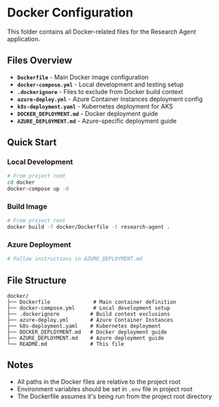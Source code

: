 # Docker Configuration

This folder contains all Docker-related files for the Research Agent application.

## Files Overview

- **`Dockerfile`** - Main Docker image configuration
- **`docker-compose.yml`** - Local development and testing setup
- **`.dockerignore`** - Files to exclude from Docker build context
- **`azure-deploy.yml`** - Azure Container Instances deployment config
- **`k8s-deployment.yaml`** - Kubernetes deployment for AKS
- **`DOCKER_DEPLOYMENT.md`** - Docker deployment guide
- **`AZURE_DEPLOYMENT.md`** - Azure-specific deployment guide

## Quick Start

### Local Development
```bash
# From project root
cd docker
docker-compose up -d
```

### Build Image
```bash
# From project root
docker build -f docker/Dockerfile -t research-agent .
```

### Azure Deployment
```bash
# Follow instructions in AZURE_DEPLOYMENT.md
```

## File Structure
```
docker/
├── Dockerfile              # Main container definition
├── docker-compose.yml      # Local development setup
├── .dockerignore          # Build context exclusions
├── azure-deploy.yml       # Azure Container Instances
├── k8s-deployment.yaml    # Kubernetes deployment
├── DOCKER_DEPLOYMENT.md   # Docker deployment guide
├── AZURE_DEPLOYMENT.md    # Azure deployment guide
└── README.md              # This file
```

## Notes

- All paths in the Docker files are relative to the project root
- Environment variables should be set in `.env` file in project root
- The Dockerfile assumes it's being run from the project root directory
